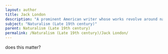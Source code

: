 ```yaml
---
layout: author
title: Jack London
description: "A prominent American writer whose works revolve around nature and survival. His stories, such as 'The Call of the Wild' and 'White Fang', reflect the Naturalist perspective on the relationship between man and the natural world."
subject: "Naturalism (Late 19th century)"
parent: Naturalism (Late 19th century)
permalink: /Naturalism (Late 19th century)/Jack London/
---
```


does this matter?

